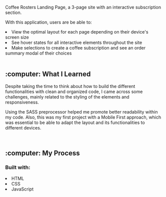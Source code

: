
Coffee Rosters Landing Page, a 3-page site with an interactive subscription section.

<p>With this application, users are be able to:
   <li>View the optimal layout for each page depending on their device's screen size</li>
   <li>See hover states for all interactive elements throughout the site</li>
   <li>Make selections to create a coffee subscription and see an order summary modal of their choices</li>
   <br/>

<h2>:computer: What I Learned</h2>
<p>Despite taking the time to think about how to build the different functionalities with clean and organized code, I came across some challenges, mainly related to the styling of the elements and responsiveness.</p>

<p>Using the SASS preprocessor helped me promote better readability within my code. Also, this was my first project with a Mobile First approach, which was essential to be able to adapt the layout and its functionalities to different devices.</p>

<br>
<h2>:computer: My Process</h2>
<h3>Built with:</h3>
<li>HTML</li>
<li>CSS</li>
<li>JavaScript</li>
